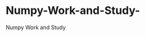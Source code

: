    # Numpy-Work-and-Study-
Numpy Work and Study 
                
                
                                  
                                                 
                                                                                                                                 
                   
                                   
                        
        
 
    
        
               
 
         
  
    
      
  
